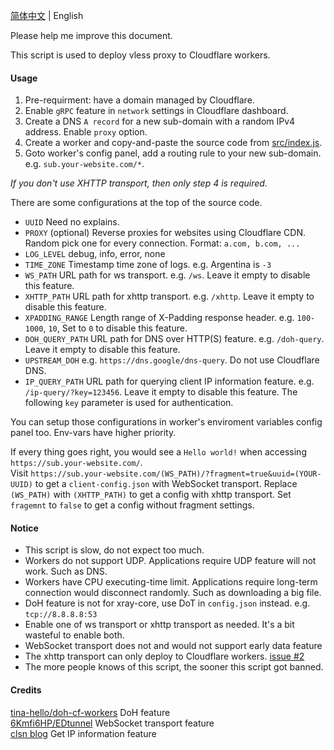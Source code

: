 [简体中文](../README.md) | English  

Please help me improve this document.  

This script is used to deploy vless proxy to Cloudflare workers.  

#### Usage
 1. Pre-requirment: have a domain managed by Cloudflare.
 1. Enable `gRPC` feature in `network` settings in Cloudflare dashboard.
 1. Create a DNS `A record` for a new sub-domain with a random IPv4 address. Enable `proxy` option.
 1. Create a worker and copy-and-paste the source code from [src/index.js](../src/index.js).
 1. Goto worker's config panel, add a routing rule to your new sub-domain. e.g. `sub.your-website.com/*`.

*If you don't use XHTTP transport, then only step 4 is required.*

There are some configurations at the top of the source code.  
 * `UUID` Need no explains.
 * `PROXY` (optional) Reverse proxies for websites using Cloudflare CDN. Random pick one for every connection. Format: `a.com, b.com, ...`
 * `LOG_LEVEL` debug, info, error, none
 * `TIME_ZONE` Timestamp time zone of logs. e.g. Argentina is `-3`
 * `WS_PATH` URL path for ws transport. e.g. `/ws`. Leave it empty to disable this feature.
 * `XHTTP_PATH` URL path for xhttp transport. e.g. `/xhttp`. Leave it empty to disable this feature.
 * `XPADDING_RANGE` Length range of X-Padding response header. e.g. `100-1000`, `10`, Set to `0` to disable this feature.
 * `DOH_QUERY_PATH` URL path for DNS over HTTP(S) feature. e.g. `/doh-query`. Leave it empty to disable this feature.
 * `UPSTREAM_DOH` e.g. `https://dns.google/dns-query`. Do not use Cloudflare DNS.
 * `IP_QUERY_PATH` URL path for querying client IP information feature. e.g. `/ip-query/?key=123456`. Leave it empty to disable this feature. The following `key` parameter is used for authentication.

You can setup those configurations in worker's enviroment variables config panel too. Env-vars have higher priority.  

If every thing goes right, you would see a `Hello world!` when accessing `https://sub.your-website.com/`.  
Visit `https://sub.your-website.com/(WS_PATH)/?fragment=true&uuid=(YOUR-UUID)` to get a `client-config.json` with WebSocket transport.  Replace `(WS_PATH)` with `(XHTTP_PATH)` to get a config with xhttp transport. Set `fragemnt` to `false` to get a config without fragment settings.  

#### Notice
 * This script is slow, do not expect too much.
 * Workers do not support UDP. Applications require UDP feature will not work. Such as DNS.
 * Workers have CPU executing-time limit. Applications require long-term connection would disconnect randomly. Such as downloading a big file.
 * DoH feature is not for xray-core, use DoT in `config.json` instead. e.g. `tcp://8.8.8.8:53`  
 * Enable one of ws transport or xhttp transport as needed. It's a bit wasteful to enable both.
 * WebSocket transport does not and would not support early data feature
 * The xhttp transport can only deploy to Cloudflare workers. [issue #2](https://github.com/vrnobody/cfxhttp/issues/2)
 * The more people knows of this script, the sooner this script got banned.

#### Credits
[tina-hello/doh-cf-workers](https://github.com/tina-hello/doh-cf-workers/) DoH feature  
[6Kmfi6HP/EDtunnel](https://github.com/6Kmfi6HP/EDtunnel/) WebSocket transport feature  
[clsn blog](https://clsn.io/post/2024-07-11-%E5%80%9F%E5%8A%A9cloudflare%E8%8E%B7%E5%8F%96%E5%85%AC%E7%BD%91ip) Get IP information feature  
